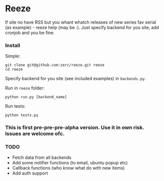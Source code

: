 Reeze
=====================

If site no have RSS but you whant whatch releases of new series fav serial (as example) - reeze help (may be :). Just specify backend for you site, add cronjob and you be fine.

### Install
Simple:

    git clone git@github.com:zerc/reeze.git reeze
    cd reeze
    

Specify backend for you site (see included examples) in `backends.py`.

Run in `reeze` folder:

    python run.py [backend_name]

Run tests:
    
    python tests.py

### This is first pre-pre-pre-alpha version. Use it in own risk. Issues are welcome ofc.

### TODO
* Fetch data from all backends
* Add some notifier functions (to email, ubuntu popup etc)
* Callback functions (who know what do with new items)
* Add auth support
